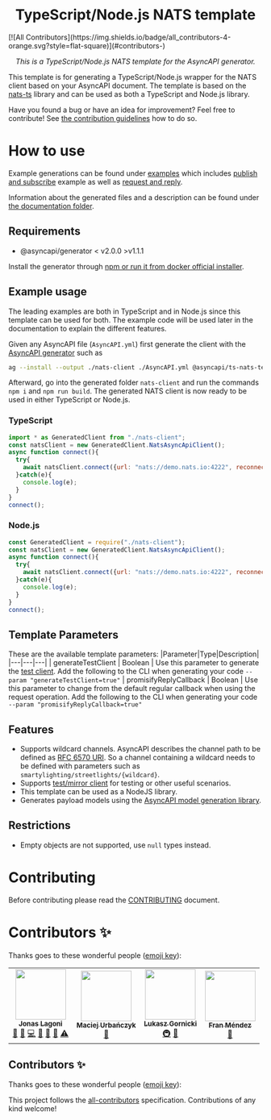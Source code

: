 <h1 align="center">TypeScript/Node.js NATS template</h1>
<!-- ALL-CONTRIBUTORS-BADGE:START - Do not remove or modify this section -->
[![All Contributors](https://img.shields.io/badge/all_contributors-4-orange.svg?style=flat-square)](#contributors-)
<!-- ALL-CONTRIBUTORS-BADGE:END -->
<p align="center">
  <em>This is a TypeScript/Node.js NATS template for the AsyncAPI generator.</em>
</p>

<!-- ALL-CONTRIBUTORS-BADGE:START - Do not remove or modify this section -->
<!-- ALL-CONTRIBUTORS-BADGE:END --> 

This template is for generating a TypeScript/Node.js wrapper for the NATS client based on your AsyncAPI document. The template is based on the [nats-ts](https://github.com/nats-io/nats.ts) library and can be used as both a TypeScript and Node.js library. 

Have you found a bug or have an idea for improvement? Feel free to contribute! See [the contribution guidelines](#Contributing) how to do so.

# How to use
Example generations can be found under [examples](./examples) which includes [publish and subscribe](./examples/publish%20subscribe) example as well as [request and reply](./examples/request%20reply).

Information about the generated files and a description can be found under [the documentation folder](./docs/general.md).
## Requirements
* @asyncapi/generator < v2.0.0 >v1.1.1

Install the generator through [npm or run it from docker official installer](https://github.com/asyncapi/generator#install).

## Example usage
The leading examples are both in TypeScript and in Node.js since this template can be used for both. The example code will be used later in the documentation to explain the different features.

Given any AsyncAPI file (`AsyncAPI.yml`) first generate the client with the [AsyncAPI generator](https://github.com/asyncapi/generator) such as 
```bash
ag --install --output ./nats-client ./AsyncAPI.yml @asyncapi/ts-nats-template --param "generateTestClient=true"  --param "promisifyReplyCallback=true"
```

Afterward, go into the generated folder `nats-client` and run the commands `npm i` and `npm run build`. The generated NATS client is now ready to be used in either TypeScript or Node.js.

### TypeScript 

```js
import * as GeneratedClient from "./nats-client";
const natsClient = new GeneratedClient.NatsAsyncApiClient();
async function connect(){
  try{
    await natsClient.connect({url: "nats://demo.nats.io:4222", reconnectTimeWait: 1000, reconnect: true, maxReconnectAttempts: -1});
  }catch(e){
    console.log(e);
  }
}
connect();
```

### Node.js
```js
const GeneratedClient = require("./nats-client");
const natsClient = new GeneratedClient.NatsAsyncApiClient();
async function connect(){
  try{
    await natsClient.connect({url: "nats://demo.nats.io:4222", reconnectTimeWait: 1000, reconnect: true, maxReconnectAttempts: -1});
  }catch(e){
    console.log(e);
  }
}
connect();
```

## Template Parameters
These are the available template parameters:
|Parameter|Type|Description|
|---|---|---|
| generateTestClient | Boolean | Use this parameter to generate the [test client](#test-client). Add the following to the CLI when generating your code `--param "generateTestClient=true"`
| promisifyReplyCallback | Boolean | Use this parameter to change from the default regular callback when using the request operation. Add the following to the CLI when generating your code `--param "promisifyReplyCallback=true"`

## Features
* Supports wildcard channels. AsyncAPI describes the channel path to be defined as [RFC 6570 URI](https://www.asyncapi.com/docs/specifications/2.0.0/#a-name-channelsobject-a-channels-object). So a channel containing a wildcard needs to be defined with parameters such as `smartylighting/streetlights/{wildcard}`.
* Supports [test/mirror client](./docs/general.md#test-client) for testing or other useful scenarios.
* This template can be used as a NodeJS library.
* Generates payload models using the [AsyncAPI model generation library](https://github.com/asyncapi/generator-model-sdk). 

## Restrictions 
* Empty objects are not supported, use `null` types instead.

# Contributing

Before contributing please read the [CONTRIBUTING](CONTRIBUTING.md) document.

# Contributors ✨

Thanks goes to these wonderful people ([emoji key](https://allcontributors.org/docs/en/emoji-key)):

<!-- ALL-CONTRIBUTORS-LIST:START - Do not remove or modify this section -->
<!-- prettier-ignore-start -->
<!-- markdownlint-disable -->
<table>
  <tr>
    <td align="center"><a href="https://github.com/jonaslagoni"><img src="https://avatars.githubusercontent.com/u/13396189?v=4?s=100" width="100px;" alt=""/><br /><sub><b>Jonas Lagoni</b></sub></a><br /><a href="https://github.com/asyncapi/ts-nats-template/issues?q=author%3Ajonaslagoni" title="Bug reports">🐛</a> <a href="#maintenance-jonaslagoni" title="Maintenance">🚧</a> <a href="https://github.com/asyncapi/ts-nats-template/commits?author=jonaslagoni" title="Code">💻</a> <a href="https://github.com/asyncapi/ts-nats-template/commits?author=jonaslagoni" title="Documentation">📖</a> <a href="#ideas-jonaslagoni" title="Ideas, Planning, & Feedback">🤔</a> <a href="#question-jonaslagoni" title="Answering Questions">💬</a> <a href="https://github.com/asyncapi/ts-nats-template/commits?author=jonaslagoni" title="Tests">⚠️</a></td>
    <td align="center"><a href="https://github.com/magicmatatjahu"><img src="https://avatars.githubusercontent.com/u/20404945?v=4?s=100" width="100px;" alt=""/><br /><sub><b>Maciej Urbańczyk</b></sub></a><br /><a href="https://github.com/asyncapi/ts-nats-template/pulls?q=is%3Apr+reviewed-by%3Amagicmatatjahu" title="Reviewed Pull Requests">👀</a></td>
    <td align="center"><a href="https://dev.to/derberg"><img src="https://avatars.githubusercontent.com/u/6995927?v=4?s=100" width="100px;" alt=""/><br /><sub><b>Lukasz Gornicki</b></sub></a><br /><a href="#infra-derberg" title="Infrastructure (Hosting, Build-Tools, etc)">🚇</a> <a href="https://github.com/asyncapi/ts-nats-template/pulls?q=is%3Apr+reviewed-by%3Aderberg" title="Reviewed Pull Requests">👀</a></td>
    <td align="center"><a href="http://www.fmvilas.com"><img src="https://avatars.githubusercontent.com/u/242119?v=4?s=100" width="100px;" alt=""/><br /><sub><b>Fran Méndez</b></sub></a><br /><a href="https://github.com/asyncapi/ts-nats-template/pulls?q=is%3Apr+reviewed-by%3Afmvilas" title="Reviewed Pull Requests">👀</a></td>
  </tr>
</table>

<!-- markdownlint-restore -->
<!-- prettier-ignore-end -->

<!-- ALL-CONTRIBUTORS-LIST:END -->
## Contributors ✨

Thanks goes to these wonderful people ([emoji key](https://allcontributors.org/docs/en/emoji-key)):

<!-- ALL-CONTRIBUTORS-LIST:START - Do not remove or modify this section -->
<!-- prettier-ignore-start -->
<!-- markdownlint-disable -->
<!-- markdownlint-restore -->
<!-- prettier-ignore-end -->
<!-- ALL-CONTRIBUTORS-LIST:END -->

This project follows the [all-contributors](https://github.com/all-contributors/all-contributors) specification. Contributions of any kind welcome!